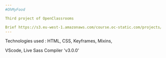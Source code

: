 ```yaml
---
#OhMyFood

Third project of OpenClassrooms

Brief https://s3.eu-west-1.amazonaws.com/course.oc-static.com/projects/Front-End+V2/P3+CSS+animations/DW+P3+-+Brief+creatif+-+Ohmyfood!.pdf
---
```


Technologies used : HTML, CSS, Keyframes, Mixins,

VScode, Live Sass Compiler 'v3.0.0'